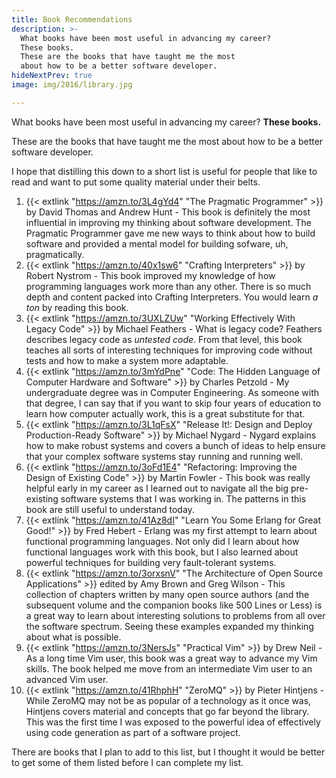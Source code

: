 ```yaml
---
title: Book Recommendations
description: >-
  What books have been most useful in advancing my career?
  These books.
  These are the books that have taught me the most
  about how to be a better software developer.
hideNextPrev: true
image: img/2016/library.jpg

---
```


What books have been most useful in advancing my career?
**These books.**

These are the books that have taught me the most
about how to be a better software developer.

I hope that distilling this down to a short list is useful
for people that like to read and want to put some quality material
under their belts.

1. {{< extlink "https://amzn.to/3L4gYd4" "The Pragmatic Programmer" >}}
    by David Thomas and Andrew Hunt -
    This book is definitely the most influential
    in improving my thinking about software development.
    The Pragmatic Programmer gave me new ways to think about how to build software
    and provided a mental model for building sofware, uh, pragmatically.
1. {{< extlink "https://amzn.to/40x1sw6" "Crafting Interpreters" >}}
    by Robert Nystrom -
    This book improved my knowledge of how programming languages work
    more than any other.
    There is so much depth and content packed into Crafting Interpreters.
    You would learn _a ton_ by reading this book.
1. {{< extlink "https://amzn.to/3UXLZUw" "Working Effectively With Legacy Code" >}}
    by Michael Feathers -
    What is legacy code?
    Feathers describes legacy code as _untested code_.
    From that level,
    this book teaches all sorts of interesting techniques
    for improving code without tests and how to make a system more adaptable.
1. {{< extlink "https://amzn.to/3mYdPne" "Code: The Hidden Language of Computer Hardware and Software" >}}
    by Charles Petzold -
    My undergraduate degree was in Computer Engineering.
    As someone with that degree,
    I can say that if you want to skip four years of education to learn how computer actually work,
    this is a great substitute for that.
1. {{< extlink "https://amzn.to/3L1qFsX" "Release It!: Design and Deploy Production-Ready Software" >}}
    by Michael Nygard -
    Nygard explains how to make robust systems and covers a bunch of ideas
    to help ensure that your complex software systems stay running
    and running well.
1. {{< extlink "https://amzn.to/3oFd1E4" "Refactoring: Improving the Design of Existing Code" >}}
    by Martin Fowler -
    This book was really helpful early in my career
    as I learned out to navigate all the big pre-existing software systems
    that I was working in.
    The patterns in this book are still useful to understand today.
1. {{< extlink "https://amzn.to/41Az8dI" "Learn You Some Erlang for Great Good!" >}}
    by Fred Hebert -
    Erlang was my first attempt to learn about functional programming languages.
    Not only did I learn about how functional languages work with this book,
    but I also learned about powerful techniques for building very fault-tolerant systems.
1. {{< extlink "https://amzn.to/3orxsnV" "The Architecture of Open Source Applications" >}}
    edited by Amy Brown and Greg Wilson -
    This collection of chapters written by many open source authors
    (and the subsequent volume and the companion books like 500 Lines or Less)
    is a great way to learn about interesting solutions to problems
    from all over the software spectrum.
    Seeing these examples expanded my thinking about what is possible.
1. {{< extlink "https://amzn.to/3NersJs" "Practical Vim" >}}
    by Drew Neil -
    As a long time Vim user,
    this book was a great way to advance my Vim skills.
    The book helped me move from an intermediate Vim user
    to an advanced Vim user.
1. {{< extlink "https://amzn.to/41RhphH" "ZeroMQ" >}}
    by Pieter Hintjens -
    While ZeroMQ may not be as popular of a technology
    as it once was,
    Hintjens covers material and concepts that go far beyond the library.
    This was the first time I was exposed to the powerful idea
    of effectively using code generation
    as part of a software project.

There are books that I plan to add to this list,
but I thought it would be better to get some of them listed
before I can complete my list.
